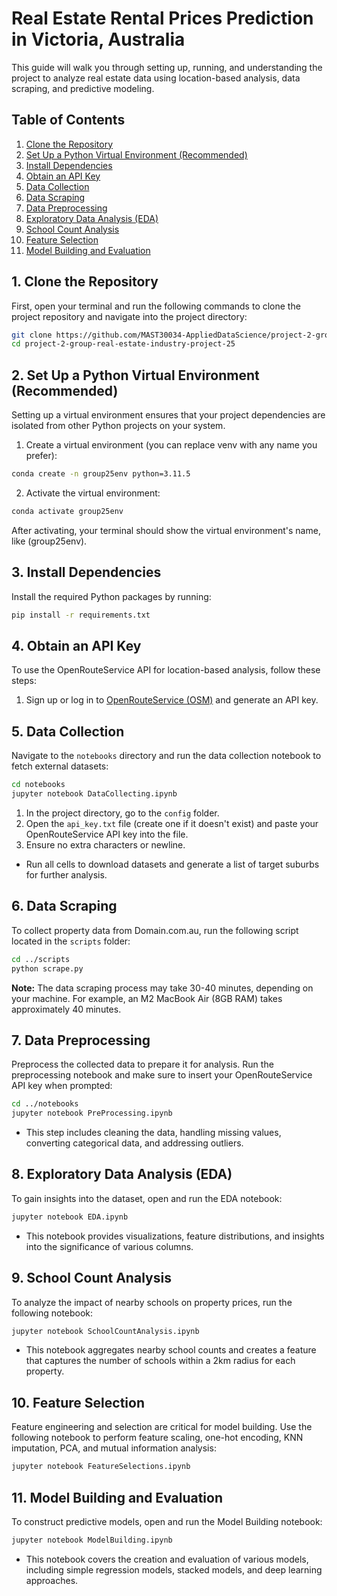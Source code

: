 # Real Estate Rental Prices Prediction in Victoria, Australia

This guide will walk you through setting up, running, and understanding the project to analyze real estate data using location-based analysis, data scraping, and predictive modeling.

## Table of Contents
1. [Clone the Repository](#1-clone-the-repository)
2. [Set Up a Python Virtual Environment (Recommended)](#2-set-up-a-python-virtual-environment-recommended)
3. [Install Dependencies](#3-install-dependencies)
4. [Obtain an API Key](#4-obtain-an-api-key)
5. [Data Collection](#5-data-collection)
6. [Data Scraping](#6-data-scraping)
7. [Data Preprocessing](#7-data-preprocessing)
8. [Exploratory Data Analysis (EDA)](#8-exploratory-data-analysis-eda)
9. [School Count Analysis](#9-school-count-analysis)
10. [Feature Selection](#10-feature-selection)
11. [Model Building and Evaluation](#11-model-building-and-evaluation)

## 1. Clone the Repository

First, open your terminal and run the following commands to clone the project repository and navigate into the project directory:

```bash
git clone https://github.com/MAST30034-AppliedDataScience/project-2-group-real-estate-industry-project-25.git
cd project-2-group-real-estate-industry-project-25
```

## 2. Set Up a Python Virtual Environment (Recommended)
Setting up a virtual environment ensures that your project dependencies are isolated from other Python projects on your system.

1. Create a virtual environment (you can replace venv with any name you prefer):
``` bash
conda create -n group25env python=3.11.5
```

2. Activate the virtual environment:

  ``` bash
  conda activate group25env
  ```


After activating, your terminal should show the virtual environment's name, like (group25env).


## 3. Install Dependencies

Install the required Python packages by running:

```bash
pip install -r requirements.txt
```

## 4. Obtain an API Key

To use the OpenRouteService API for location-based analysis, follow these steps:

1. Sign up or log in to [OpenRouteService (OSM)](https://openrouteservice.org/dev/#/login) and generate an API key.

## 5. Data Collection

Navigate to the `notebooks` directory and run the data collection notebook to fetch external datasets:

```bash
cd notebooks
jupyter notebook DataCollecting.ipynb
```

1. In the project directory, go to the `config` folder.
2. Open the `api_key.txt` file (create one if it doesn't exist) and paste your OpenRouteService API key into the file.
3. Ensure no extra characters or newline.

* Run all cells to download datasets and generate a list of target suburbs for further analysis.

## 6. Data Scraping

To collect property data from Domain.com.au, run the following script located in the `scripts` folder:

```bash
cd ../scripts
python scrape.py
```
**Note:** The data scraping process may take 30-40 minutes, depending on your machine. For example, an M2 MacBook Air (8GB RAM) takes approximately 40 minutes.


## 7. Data Preprocessing

Preprocess the collected data to prepare it for analysis. Run the preprocessing notebook and make sure to insert your OpenRouteService API key when prompted:

```bash
cd ../notebooks
jupyter notebook PreProcessing.ipynb
```
* This step includes cleaning the data, handling missing values, converting categorical data, and addressing outliers.

## 8. Exploratory Data Analysis (EDA)

To gain insights into the dataset, open and run the EDA notebook:

```bash
jupyter notebook EDA.ipynb
```

* This notebook provides visualizations, feature distributions, and insights into the significance of various columns.

## 9. School Count Analysis

To analyze the impact of nearby schools on property prices, run the following notebook:

```bash
jupyter notebook SchoolCountAnalysis.ipynb
```

* This notebook aggregates nearby school counts and creates a feature that captures the number of schools within a 2km radius for each property.

## 10. Feature Selection

Feature engineering and selection are critical for model building. Use the following notebook to perform feature scaling, one-hot encoding, KNN imputation, PCA, and mutual information analysis:

```bash
jupyter notebook FeatureSelections.ipynb
```

## 11. Model Building and Evaluation

To construct predictive models, open and run the Model Building notebook:

```bash
jupyter notebook ModelBuilding.ipynb
```

* This notebook covers the creation and evaluation of various models, including simple regression models, stacked models, and deep learning approaches.
